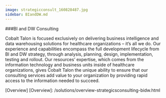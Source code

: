```yaml
---
image: strategicconsult_160828487.jpg
sidebar: BIandDW.md
---
```


###BI and DW Consulting

Cobalt Talon is focused exclusively on delivering business intelligence and data warehousing solutions for healthcare organizations – it’s all we do.   Our experience and capabilities encompass the full development lifecycle  from BI and DW strategy, through analysis, planning, design, implementation, testing and rollout.  Our resources’ expertise, which comes from the information technology and business units inside of healthcare organizations, gives Cobalt Talon the unique ability to ensure that our consulting services add value to your organization by providing rapid access to the information needed to succeed.
 
[Overview]
[Overview]: /solutions/overview-strategicsconsulting-bidw.html